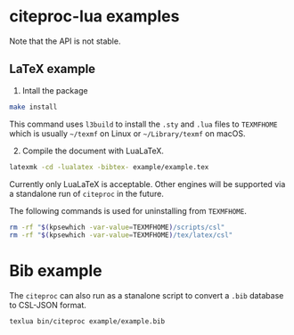 # citeproc-lua examples

Note that the API is not stable.

## LaTeX example

1. Intall the package

```bash
make install
```

This command uses `l3build` to install the `.sty` and `.lua` files to `TEXMFHOME` which is usually `~/texmf` on Linux or `~/Library/texmf` on macOS.

2. Compile the document with LuaLaTeX.

```bash
latexmk -cd -lualatex -bibtex- example/example.tex
```

Currently only LuaLaTeX is acceptable. Other engines will be supported via a standalone run of `citeproc` in the future.

The following commands is used for uninstalling from `TEXMFHOME`.

```bash
rm -rf "$(kpsewhich -var-value=TEXMFHOME)/scripts/csl"
rm -rf "$(kpsewhich -var-value=TEXMFHOME)/tex/latex/csl"
```

# Bib example

The `citeproc` can also run as a stanalone script to convert a `.bib` database to CSL-JSON format.

```bash
texlua bin/citeproc example/example.bib
```
